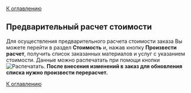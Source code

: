 [К оглавлению](/service/doc/?cid=steklo)
## Предварительный расчет стоимости

Для осуществления предварительного расчета стоимости заказа Вы можете перейти в раздел **Стоимость** и, нажав кнопку **Произвести расчет**, получить список заказанных материалов и услуг с указанием стоимости.
Данные можно распечатать при помощи кнопки ![Распечатать](/service/doc/img/button-print.png "Распечатать").
**После внесения изменений в заказ для обновления списка нужно произвести перерасчет.**

[К оглавлению](/service/doc/?cid=steklo)